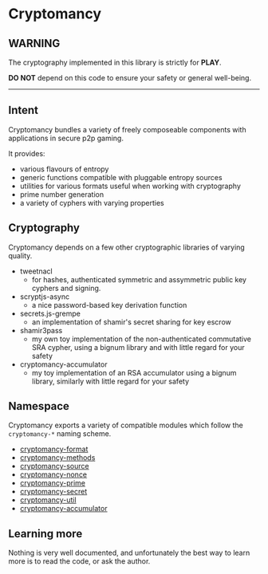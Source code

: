 # Cryptomancy

## **WARNING** ##

The cryptography implemented in this library is strictly for **PLAY**.

**DO NOT** depend on this code to ensure your safety or general well-being.

---

## Intent

Cryptomancy bundles a variety of freely composeable components with applications in secure p2p gaming.

It provides:

* various flavours of entropy
* generic functions compatible with pluggable entropy sources
* utilities for various formats useful when working with cryptography
* prime number generation
* a variety of cyphers with varying properties

## Cryptography

Cryptomancy depends on a few other cryptographic libraries of varying quality.

* tweetnacl
  * for hashes, authenticated symmetric and assymmetric public key cyphers and signing.
* scryptjs-async
  * a nice password-based key derivation function
* secrets.js-grempe
  * an implementation of shamir's secret sharing for key escrow
* shamir3pass
  * my own toy implementation of the non-authenticated commutative SRA cypher, using a bignum library and with little regard for your safety
* cryptomancy-accumulator
  * my toy implementation of an RSA accumulator using a bignum library, similarly with little regard for your safety

## Namespace

Cryptomancy exports a variety of compatible modules which follow the `cryptomancy-*` naming scheme.

* [cryptomancy-format](https://github.com/ansuz/cryptomancy-format)
* [cryptomancy-methods](https://github.com/ansuz/cryptomancy-methods)
* [cryptomancy-source](https://github.com/ansuz/cryptomancy-source)
* [cryptomancy-nonce](https://github.com/ansuz/cryptomancy-nonce)
* [cryptomancy-prime](https://github.com/ansuz/cryptomancy-prime)
* [cryptomancy-secret](https://github.com/ansuz/cryptomancy-secret)
* [cryptomancy-util](https://github.com/ansuz/cryptomancy-util)
* [cryptomancy-accumulator](https://github.com/ansuz/cryptomancy-accumulator)

## Learning more

Nothing is very well documented, and unfortunately the best way to learn more is to read the code, or ask the author.

